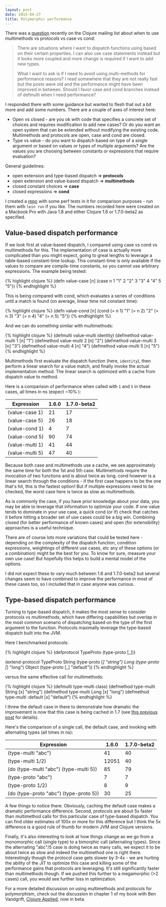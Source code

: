 ```yaml
---
layout: post
date: 2015-04-27
title: Polymorphic performance
---
```


There was a [question](https://groups.google.com/d/msg/clojure/7oROqb6dGSU/LvVT5HX6_CAJ) recently on the Clojure mailing list about when to use multimethods vs protocols vs case vs cond:

> There are situations where I want to dispatch functions using based on their certain properties. I can also use case statements instead but it looks more coupled and more change is required if I want to add new types. 
> 
> What I want to ask is if I need to avoid using multi-methods for performance reasons? I read somewhere that they are not really fast but the posts were old and the performance might have been improved in between. Should I favor case and cond branches instead of defmulti when I need performance? 

I responded there with some guidance but wanted to flesh that out a bit more and add some numbers. There are a couple of axes of interest here:

* Open vs closed - are you ok with code that specifies a concrete set of choices and requires modification to add new cases? Or do you want an open system that can be extended without modifying the existing code. Multimethods and protocols are open, case and cond are closed.
* Type vs value - do you want to dispatch based on type of a single argument or based on values or types of multiple arguments? Are the values you are choosing between constants or expressions that require evaluation?

General guidelines:

* open extension and type-based dispatch => **protocols**
* open extension and value-based dispatch => **multimethods**
* closed constant choices => **case**
* closed expressions => **cond**

I created a [repo](https://github.com/puredanger/poly-timing) with some perf tests in it for comparison purposes - run them with `lein run` if you like. The numbers recorded here were created on a Macbook Pro with Java 1.8 and either Clojure 1.6 or 1.7.0-beta2 as specified.

## Value-based dispatch performance 

If we look first at value-based dispatch, I compared using case vs cond vs multimethods for this. The implementation of case is actually more complicated than you might expect, going to great lengths to leverage a table-based constant-time lookup. This constant-time is only available if the values to compare are compile-time constants, so you cannot use arbitrary expressions. The example being tested:

{% highlight clojure %}
(defn value-case [n]
  (case n
    1 "1"
    2 "2"
    3 "3"
    4 "4"
    5 "5"))
{% endhighlight %}

This is being compared with cond, which evaluates a series of conditions until a match is found (on average, linear time not constant time):

{% highlight clojure %}
(defn value-cond [n]
  (cond
    (= n 1) "1"
    (= n 2) "2"
    (= n 3) "3"
    (= n 4) "4"
    (= n 5) "5"))
{% endhighlight %}

And we can do something similar with multimethods:

{% highlight clojure %}
(defmulti value-multi identity)
(defmethod value-multi 1 [n] "1")
(defmethod value-multi 2 [n] "2")
(defmethod value-multi 3 [n] "3")
(defmethod value-multi 4 [n] "4")
(defmethod value-multi 5 [n] "5")
{% endhighlight %}

Multimethods first evaluate the dispatch function (here, `identity`), then perform a linear search for a value match, and finally invoke the actual implementation method. The linear search is optimized with a cache from dispatch value to method.

Here is a comparison of performance when called with `1` and `5` in these cases, all times in ns (expect ~10% ):

Expression|1.6.0|1.7.0-beta2
----------|-----|-----------
(value-case 1)|21|17
(value-case 5)|26|18
(value-cond 1)|4|7
(value-cond 5)|90|74
(value-multi 1)|41|44
(value-multi 5)|47|40

Because both case and multimethods use a cache, we see approximately the same time for both the 1st and 5th case. Multimethods require the invocation of two functions and is about twice as long. cond however is a linear search through the conditions - if the first case happens to be the one that's hit, this is the fastest option! But if multiple expressions need to be checked, the worst case here is twice as slow as multimethods. 

As is commonly the case, if you have prior knowledge about your data, you may be able to leverage that information to optimize your code. If one value tends to dominate in your use case, a quick cond (or if) check that catches it before hitting a broader set of use cases could be a big win. Combining closed (for better performance of known cases) and open (for extensibility) approaches is a useful technique.

There are of course lots more variations that could be tested here - depending on the complexity of the dispatch function, condition expressions, weightings of different use cases, etc any of these options (or a combination) might be the best for you. To know for sure, measure your own use case! But hopefully this helps to build a mental model of the options.

I did not expect these to vary much between 1.6 and 1.7.0-beta2 but several changes seem to have combined to improve the performance in most of these cases too, so I included that in case anyone was curious.

## Type-based dispatch performance

Turning to type-based dispatch, it makes the most sense to consider protocols vs multimethods, which have differing capabilities but overlap in the most common scenario of dispatching based on the type of the first argument to the function. Protocols maximally leverage the type-based dispatch built into the JVM. 

Here I benchmarked protocols:

{% highlight clojure %}
(defprotocol TypeProto
  (type-proto [_]))

(extend-protocol TypeProto
  String
  (type-proto [_] "string")
  Long
  (type-proto [_] "long")
  Object
  (type-proto [_] "default"))
{% endhighlight %}

versus the same effective call for multimethods:

{% highlight clojure %}
(defmulti type-multi class)
(defmethod type-multi String [x] "string")
(defmethod type-multi Long [x] "long")
(defmethod type-multi :default [x] "default")
{% endhighlight %}

I threw the default case in there to demonstrate how dramatic the improvement is now that this case is being cached in 1.7 (see [this previous post](http://insideclojure.org/2014/12/13/multimethod-default/) for details).

Here's the comparison of a single call, the default case, and invoking with alternating types (all times in ns):

Expression|1.6.0|1.7.0-beta2
----------|-----|-----------
(type-multi "abc")|41|40
(type-multi 1/2)|12051|40
(do (type-multi "abc") (type-multi 5))|85|79
(type-proto "abc")|7|7
(type-proto 1/2)|8|9
(do (type-proto "abc") (type-proto 5))|30|25

A few things to notice there. Obviously, caching the default case makes a dramatic performance difference. Second, protocols are about 5x faster than multimethod calls for this particular case of type-based dispatch. You can find older estimates of 100x or more for this difference but I think the 5x difference is a good rule of thumb for modern JVM and Clojure versions.

Finally, it's also interesting to look at how things change as we go from a monomorphic call (single type) to a bimorphic call (alternating types). Since the alternating "abc"/5 case is doing twice as many calls, we expect it to be about twice as slow and indeed the multimethod one is right there. Interestingly though the protocol case gets slower by 3-4x - we are hurting the ability of the JIT to optimize this case and killing some of the performance gains that protocols are leveraging. It's still significantly faster than multimethods though. If we pushed this further to a megamorphic (>2 cases) call, you would see further loss in optimization. 

For a more detailed discussion on using multimethods and protocols for polymorphism, check out the discussion in chapter 1 of my book with Ben Vandgrift, <a href="https://pragprog.com/book/vmclojeco/clojure-applied">Clojure Applied</a>, now in beta. 